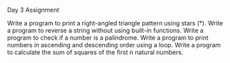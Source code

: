 Day 3 Assignment 

Write a program to print a right-angled triangle pattern using stars (*).
Write a program to reverse a string without using built-in functions.
Write a program to check if a number is a palindrome.
Write a program to print numbers in ascending and descending order using a loop.
Write a program to calculate the sum of squares of the first n natural numbers.
